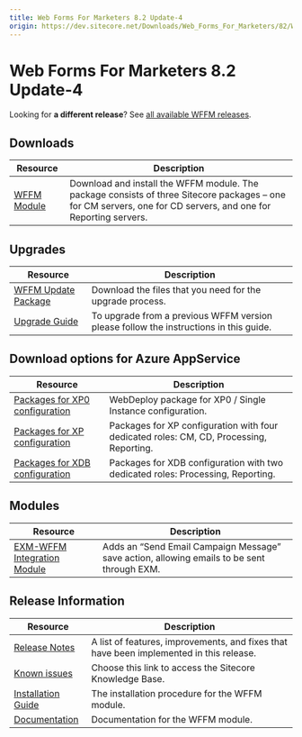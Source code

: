```yaml
---
title: Web Forms For Marketers 8.2 Update-4
origin: https://dev.sitecore.net/Downloads/Web_Forms_For_Marketers/82/Web_Forms_For_Marketers_82_Update4.aspx
---
```


# Web Forms For Marketers 8.2 Update-4

  <Alert variant='warning' mb={4}>
    <AlertIcon />
    

Looking for **a different release**? See [all available WFFM releases](/downloads/Web_Forms_For_Marketers).


  </Alert>
  

## Downloads

 | Resource | Description |
 | --- | --- |
 | [WFFM Module](https://sitecoredev.azureedge.net/~/media/E7BF01BDCAD746768DBA0B67113B51F8.ashx?date=20170623T110424) | Download and install the WFFM module. The package consists of three Sitecore packages – one for CM servers, one for CD servers, and one for Reporting servers. |

## Upgrades

 | Resource | Description |
 | --- | --- |
 | [WFFM Update Package](https://sitecoredev.azureedge.net/~/media/5BCB9CACC7CF4D679D3954AAAFA56EC6.ashx?date=20170623T111509) | Download the files that you need for the upgrade process. |
 | [Upgrade Guide](https://sitecoredev.azureedge.net/~/media/EBFDFE7E26304C4E8B431D1B35337E98.ashx?date=20170623T124050) | To upgrade from a previous WFFM version please follow the instructions in this guide. |

## Download options for Azure AppService

 | Resource | Description |
 | --- | --- |
 | [Packages for XP0 configuration](https://sitecoredev.azureedge.net/~/media/4B96F58CB1724463A9CD296B6DB35504.ashx?date=20170623T121820) | WebDeploy package for XP0 / Single Instance configuration. |
 | [Packages for XP configuration](https://sitecoredev.azureedge.net/~/media/19C2E058C7584D85A371A4F822FD24D6.ashx?date=20170623T121908) | Packages for XP configuration with four dedicated roles: CM, CD, Processing, Reporting. |
 | [Packages for XDB configuration](https://sitecoredev.azureedge.net/~/media/66BA02E611A8404B8E76F5B826FF0630.ashx?date=20170623T121948) | Packages for XDB configuration with two dedicated roles: Processing, Reporting. |

## Modules

 | Resource | Description |
 | --- | --- |
 | [EXM-WFFM Integration Module](https://sitecoredev.azureedge.net/~/media/0640584B33B740EBB0EB12DFB29B7C7D.ashx?date=20171005T144859) | Adds an “Send Email Campaign Message” save action, allowing emails to be sent through EXM. |

## Release Information

 | Resource | Description |
 | --- | --- |
 | [Release Notes](https://dev.sitecore.net:443/downloads/Web%20Forms%20For%20Marketers/82/Web%20Forms%20For%20Marketers%2082%20Update4/Release%20Notes) | A list of features, improvements, and fixes that have been implemented in this release. |
 | [Known issues](https://kb.sitecore.net/articles/631685) | Choose this link to access the Sitecore Knowledge Base. |
 | [Installation Guide](https://sitecoredev.azureedge.net/~/media/FBCA76ACC24D4369941FFCAB2867A94A.ashx?date=20171212T120354) | The installation procedure for the WFFM module. |
 | [Documentation](https://doc.sitecore.com/developers/82/web-forms-for-marketers/en/index-en.html) | Documentation for the WFFM module. |